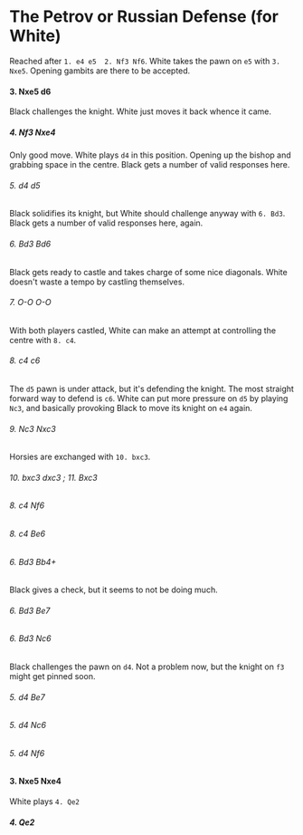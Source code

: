 # The Petrov or Russian Defense (for White)

Reached after `1. e4 e5  2. Nf3 Nf6`. White takes the pawn on `e5` with `3.
Nxe5`. Opening gambits are there to be accepted.

#### 3. Nxe5 d6 

Black challenges the knight. White just moves it back whence it came.

##### 4. Nf3 Nxe4

Only good move. White plays `d4` in this position. Opening up the bishop and
grabbing space in the centre. Black gets a number of valid responses here.

###### 5. d4 d5 

Black solidifies its knight, but White should challenge anyway with `6. Bd3`.
Black gets a number of valid responses here, again.

###### 6. Bd3 Bd6

Black gets ready to castle and takes charge of some nice diagonals. White doesn't 
waste a tempo by castling themselves.

###### 7. O-O O-O

With both players castled, White can make an attempt at controlling the centre
with `8. c4`.

###### 8. c4 c6

The `d5` pawn is under attack, but it's defending the knight. The most straight 
forward way to defend is `c6`. White can put more pressure on `d5` by playing 
`Nc3`, and basically provoking Black to move its knight on `e4` again.

###### 9. Nc3 Nxc3

Horsies are exchanged with `10. bxc3`.

###### 10. bxc3 dxc3 ; 11. Bxc3

###### 8. c4 Nf6

###### 8. c4 Be6

###### 6. Bd3 Bb4+

Black gives a check, but it seems to not be doing much.

###### 6. Bd3 Be7

###### 6. Bd3 Nc6

Black challenges the pawn on `d4`. Not a problem now, but the knight on `f3`
might get pinned soon.

###### 5. d4 Be7

###### 5. d4 Nc6

###### 5. d4 Nf6

#### 3. Nxe5 Nxe4

White plays `4. Qe2`

##### 4. Qe2

